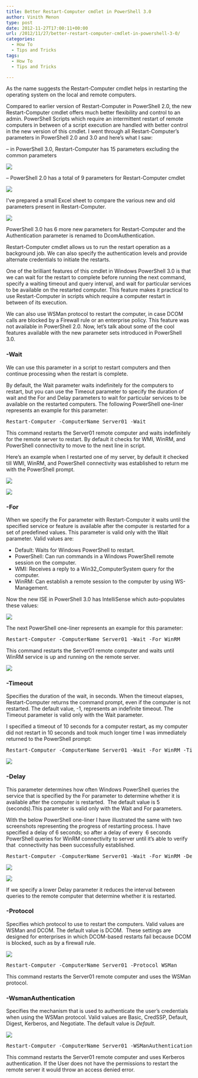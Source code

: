 ```yaml
---
title: Better Restart-Computer cmdlet in PowerShell 3.0
author: Vinith Menon
type: post
date: 2012-11-27T17:00:11+00:00
url: /2012/11/27/better-restart-computer-cmdlet-in-powershell-3-0/
categories:
  - How To
  - Tips and Tricks
tags:
  - How To
  - Tips and Tricks

---
```

As the name suggests the Restart-Computer cmdlet helps in restarting the operating system on the local and remote computers.

Compared to earlier version of Restart-Computer in PowerShell 2.0, the new Restart-Computer cmdlet offers much better flexibility and control to an admin. PowerShell Scripts which require an intermittent restart of remote computers in between of a script execution are handled with better control in the new version of this cmdlet. I went through all Restart-Computer’s parameters in PowerShell 2.0 and 3.0 and here’s what I saw:

&#8211; in PowerShell 3.0, Restart-Computer has 15 parameters excluding the common parameters

![](/images/Vinith1.png)

&#8211; PowerShell 2.0 has a total of 9 parameters for Restart-Computer cmdlet

![](/images/Vinith2.png)

I&#8217;ve prepared a small Excel sheet to compare the various new and old parameters present in Restart-Computer.

![](/images/Vinith15.jpg)

PowerShell 3.0 has 6 more new parameters for Restart-Computer and the Authentication parameter is renamed to DcomAuthentication.

Restart-Computer cmdlet allows us to run the restart operation as a background job. We can also specify the authentication levels and provide alternate credentials to initiate the restarts.

One of the brilliant features of this cmdlet in Windows PowerShell 3.0 is that we can wait for the restart to complete before running the next command, specify a waiting timeout and query interval, and wait for particular services to be available on the restarted computer. This feature makes it practical to use Restart-Computer in scripts which require a computer restart in between of its execution.

We can also use WSMan protocol to restart the computer, in case DCOM calls are blocked by a Firewall rule or an enterprise policy. This feature was not available in PowerShell 2.0. Now, let’s talk about some of the cool features available with the new parameter sets introduced in PowerShell 3.0.

### -Wait

We can use this parameter in a script to restart computers and then continue processing when the restart is complete.

By default, the Wait parameter waits indefinitely for the computers to restart, but you can use the Timeout parameter to specify the duration of wait and the For and Delay parameters to wait for particular services to be available on the restarted computers. The following PowerShell one-liner represents an example for this parameter:

<pre class="brush: powershell; title: ; notranslate" title="">Restart-Computer -ComputerName Server01 -Wait
</pre>

This command restarts the Server01 remote computer and waits indefinitely for the remote server to restart. By default it checks for WMI, WinRM, and PowerShell connectivity to move to the next line in script.

Here’s an example when I restarted one of my server, by default it checked till WMI, WinRM, and PowerShell connectivity was established to return me with the PowerShell prompt.

![](/images/Vinith6.png)

![](/images/Vinith7.png)

### -For

When we specify the For parameter with Restart-Computer it waits until the specified service or feature is available after the computer is restarted for a set of predefined values. This parameter is valid only with the Wait parameter. Valid values are:

  * Default: Waits for Windows PowerShell to restart.
  * PowerShell: Can run commands in a Windows PowerShell remote session on the computer.
  * WMI: Receives a reply to a Win32_ComputerSystem query for the computer.
  * WinRM: Can establish a remote session to the computer by using WS-Management.

Now the new ISE in PowerShell 3.0 has IntelliSense which auto-populates these values:

![](/images/Vinith8.png)

The next PowerShell one-liner represents an example for this parameter:

<pre class="brush: powershell; title: ; notranslate" title="">Restart-Computer -ComputerName Server01 -Wait -For WinRM
</pre>

This command restarts the Server01 remote computer and waits until WinRM service is up and running on the remote server.

![](/images/Vinith9.png)

### -Timeout

Specifies the duration of the wait, in seconds. When the timeout elapses, Restart-Computer returns the command prompt, even if the computer is not restarted. The default value, -1, represents an indefinite timeout. The Timeout parameter is valid only with the Wait parameter.

I specified a timeout of 10 seconds for a computer restart, as my computer did not restart in 10 seconds and took much longer time I was immediately returned to the PowerShell prompt:

<pre class="brush: powershell; title: ; notranslate" title="">Restart-Computer -ComputerName Server01 -Wait -For WinRM -Timeout 10
</pre>

![](/images/Vinith10.png)

### -Delay

This parameter determines how often Windows PowerShell queries the service that is specified by the For parameter to determine whether it is available after the computer is restarted.  The default value is 5 (seconds).This parameter is valid only with the Wait and For parameters.

With the below PowerShell one-liner I have illustrated the same with two screenshots representing the progress of restarting process. I have specified a delay of 6 seconds; so after a delay of every  6 seconds PowerShell queries for WinRM connectivity to server until it’s able to verify that  connectivity has been successfully established.

<pre class="brush: powershell; title: ; notranslate" title="">Restart-Computer -ComputerName Server01 -Wait -For WinRM -Delay 6
</pre>

![](/images/Vinith11.png)

![](/images/Vinith12.png)

If we specify a lower Delay parameter it reduces the interval between queries to the remote computer that determine whether it is restarted.

### -Protocol

Specifies which protocol to use to restart the computers. Valid values are WSMan and DCOM. The default value is DCOM.  These settings are designed for enterprises in which DCOM-based restarts fail because DCOM is blocked, such as by a firewall rule.

![](/images/Vinith13.png)

<pre class="brush: powershell; title: ; notranslate" title="">Restart-Computer -ComputerName Server01 -Protocol WSMan
</pre>

This command restarts the Server01 remote computer and uses the WSMan protocol.

### -WsmanAuthentication

Specifies the mechanism that is used to authenticate the user&#8217;s credentials when using the WSMan protocol. Valid values are Basic, CredSSP, Default, Digest, Kerberos, and Negotiate. The default value is _Default_.

![](/images/Vinith14.png)

<pre class="brush: powershell; title: ; notranslate" title="">Restart-Computer -ComputerName Server01 -WSManAuthentication Kerberos
</pre>

This command restarts the Server01 remote computer and uses Kerberos authentication. If the User does not have the permissions to restart the remote server it would throw an access denied error.